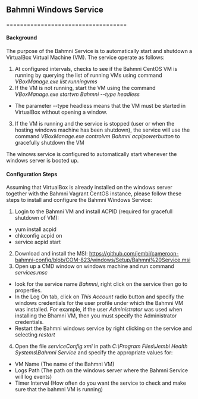 ## Bahmni Windows Service
===================================

#### Background
The purpose of the Bahmni Service is to automatically start and shutdown a VirtualBox Virtual Machine (VM). 
The service operate as follows:
1. At configured intervals, checks to see if the Bahmni CentOS VM is running by querying the list of running VMs using command _VBoxManage.exe list runningvms_
2. If the VM is not running, start the VM using the command _VBoxManage.exe startvm Bahmni --type headless_ 
* The parameter --type headless means that the VM must be started in VirtualBox without opening a window.
3. If the VM is running and the service is stopped (user or when the hosting windows machine has been shutdown), the service will use the command _VBoxManage.exe controlvm Bahmni acpipowerbutton_ to gracefully shutdown the VM

The winows service is configured to automatically start whenever the windows server is booted up.

#### Configuration Steps
Assuming that VirtualBox is already installed on the windows server together with the Bahmni Vagrant CentOS instance, please follow these steps to install and configure the Bahmni Windows Service:
1. Login to the Bahmni VM and install ACPID (required for gracefull shutdown of VM):
* yum install acpid
* chkconfig acpid on
* service acpid start
2. Download and install the MSI: https://github.com/jembi/cameroon-bahmni-config/blob/COM-823/windows/Setup/Bahmni%20Service.msi
3. Open up a CMD window on windows machine and run command _services.msc_
* look for the service name _Bahmni_, right click on the service then go to properties. 
* In the Log On tab, click on _This Account_ radio button and specify the windows credentials for the user profile under which the Bahmni VM was installed. For example, if the user _Administrator_ was used when installing the Bhamni VM, then you must specify the Administrator credentials.
* Restart the Bahmni windows service by right clicking on the service and selecting _restart_
4. Open the file _serviceConfig.xml_ in path _C:\Program Files\Jembi Health Systems\Bahmni Service_ and specify the appropriate values for:
* VM Name (The name of the Bahmni VM)
* Logs Path (The path on the windows server where the Bahmni Service will log events)
* Timer Interval (How often do you want the service to check and make sure that the bahmni VM is running)
